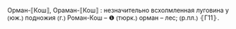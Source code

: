 ---
---

Орман-⟦Кош⟧, Ораман-⟦Кош⟧
: незначительно всхолмленная луговина у ⦅юж.⦆ подножия ⦅г.⦆ Роман-Кош – ❶ ⦅тюрк.⦆ орман – лес; ⦅р.пл.⦆ ⦃Г11⦄.
